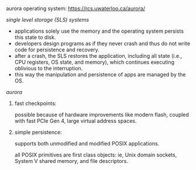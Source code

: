 aurora operating system: https://rcs.uwaterloo.ca/aurora/

_single level storage (SLS) systems_

- applications solely use the memory and the operating system persists this state to disk.
- developers design programs as if they never crash and thus do not write code for persistence and recovery.
- after a crash, the SLS restores the application, including all state (i.e., CPU registers, OS state, and memory), which continues executing oblivious to the interruption.
- this way the manipulation and persistence of apps are managed by the OS.

_aurora_

1. fast checkpoints:

      possible because of hardware improvements like modern flash, coupled with fast PCIe Gen 4, large virtual address spaces.

2. simple persistence:

      supports both unmodified and modified POSIX applications.

      all POSIX primitives are first class objects: ie, Unix domain sockets, System V shared memory, and file descriptors.
